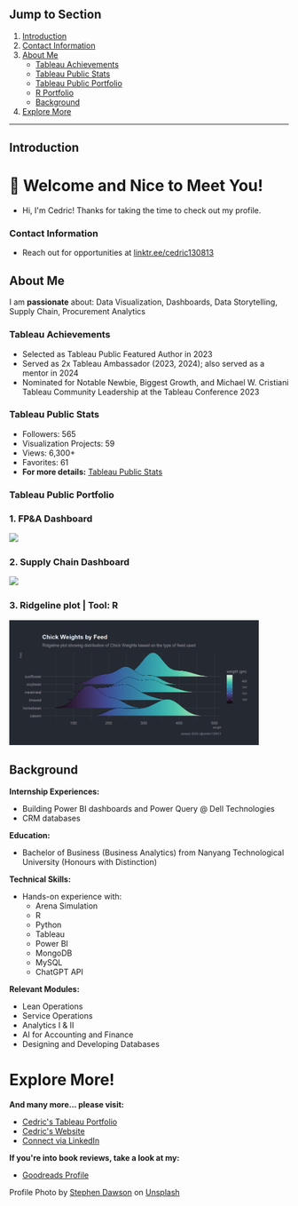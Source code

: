 ## Jump to Section
1. [Introduction](#introduction)
2. [Contact Information](#contact-information)
3. [About Me](#about-me)
   - [Tableau Achievements](#tableau-achievements)
   - [Tableau Public Stats](#tableau-public-stats)
   - [Tableau Public Portfolio](#tableau-public-portfolio)
   - [R Portfolio](#r-portfolio)
   - [Background](#background)
4. [Explore More](#explore-more)

---

## Introduction<a name="introduction"></a>
# 👋 Welcome and Nice to Meet You!
- Hi, I'm Cedric! Thanks for taking the time to check out my profile.

### Contact Information<a name="contact-information"></a>
- Reach out for opportunities at [linktr.ee/cedric130813](http://linktr.ee/cedric130813)

## About Me<a name="about-me"></a>

I am **passionate** about: Data Visualization, Dashboards, Data Storytelling, Supply Chain, Procurement Analytics

### Tableau Achievements<a name="tableau-achievements"></a>
- Selected as Tableau Public Featured Author in 2023
- Served as 2x Tableau Ambassador (2023, 2024); also served as a mentor in 2024
- Nominated for Notable Newbie, Biggest Growth, and Michael W. Cristiani Tableau Community Leadership at the Tableau Conference 2023

### Tableau Public Stats<a name="tableau-public-stats"></a>
- Followers: 565
- Visualization Projects: 59
- Views: 6,300+
- Favorites: 61
- **For more details:** [Tableau Public Stats](https://public.tableau.com/app/profile/cedric130813/viz/TableauPublicStats_16942428002280/Stats)

### Tableau Public Portfolio<a name="tableau-public-portfolio"></a>
### 1. FP&A Dashboard
<a href="https://public.tableau.com/app/profile/cedric130813" target="_blank"><img src='https://github.com/cedric130813/SQL-DataViz/blob/d03caefadd15eea9c09890cf38381165a6ea4dd4/Tableau/FP&A%20Dashboard%20(1).png' width='450'></a>

### 2. Supply Chain Dashboard
<a href="https://public.tableau.com/app/profile/cedric130813" target="_blank"><img src='https://assets-global.website-files.com/626e3f90d87e459d91f51dd5/6448f949d9cba40342dd5f7d_Front%20(4).png' width='450'></a>

### 3. Ridgeline plot | Tool: R <a name="r-portfolio"></a>
<a href="https://github.com/cedric130813/DataVisualization/blob/ee8ad440092f4ceda3fbccd557b4ada1fc89e38c/R%20Stats/Rplot.png" target="_blank"><img src='https://github.com/cedric130813/DataVisualization/blob/ee8ad440092f4ceda3fbccd557b4ada1fc89e38c/R%20Stats/Rplot.png' width='450'></a>

## Background<a name="background"></a>

**Internship Experiences:**
- Building Power BI dashboards and Power Query @ Dell Technologies
- CRM databases

**Education:**
- Bachelor of Business (Business Analytics) from Nanyang Technological University (Honours with Distinction)

**Technical Skills:**
- Hands-on experience with:
  - Arena Simulation
  - R
  - Python
  - Tableau
  - Power BI
  - MongoDB
  - MySQL
  - ChatGPT API

**Relevant Modules:**
- Lean Operations
- Service Operations
- Analytics I & II
- AI for Accounting and Finance
- Designing and Developing Databases

# Explore More!<a name="explore-more"></a>

**And many more... please visit:**
- [Cedric's Tableau Portfolio](https://public.tableau.com/app/profile/cedric130813)
- [Cedric's Website](https://cedric130813.webflow.io)
- [Connect via LinkedIn](https://www.linkedin.com/in/cedric130813/)

**If you're into book reviews, take a look at my:**
- [Goodreads Profile](https://www.goodreads.com/user/show/35830761-cedric)

Profile Photo by [Stephen Dawson](https://unsplash.com/@dawson2406?utm_content=creditCopyText&utm_medium=referral&utm_source=unsplash) on [Unsplash](https://unsplash.com/photos/turned-on-monitoring-screen-qwtCeJ5cLYs?utm_content=creditCopyText&utm_medium=referral&utm_source=unsplash)
